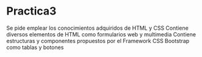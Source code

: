 # Practica3
Se pide emplear los conocimientos adquiridos de HTML y CSS
Contiene diversos elementos de HTML como formularios web y multimedia
Contiene estructuras y componentes propuestos por el Framework CSS Bootstrap como tablas y botones
